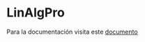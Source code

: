 # LinAlgPro

Para la documentación visita este [documento](https://docs.google.com/document/d/1eLJ0A2FugeU_P3mFuUh3GLVWRVMcLh_qmJwk8GNt6d4/edit?usp=sharing)
